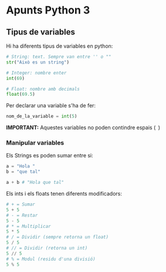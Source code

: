 # Apunts Python 3

## Tipus de variables

Hi ha diferents tipus de variables en python:

```python
# String: text. Sempre van entre '' o ""
str("Això es un string")

# Integer: nombre enter
int(69)

# Float: nombre amb decimals
float(69.5)
```

Per declarar una variable s'ha de fer:

```python
nom_de_la_variable = int(5)
```

**IMPORTANT:** Aquestes variables no poden contindre espais (` `)

### Manipular variables

Els Strings es poden sumar entre si:

```python
a = "Hola "
b = "que tal"

a + b # "Hola que tal"
```

Els ints i els floats tenen diferents modificadors:

```python
# + = Sumar
5 + 5
# - = Restar
5 - 5
# * = Multiplicar
5 * 5
# / = Dividir (sempre retorna un float)
5 / 5
# // = Dividir (retorna un int)
5 // 5
# % = Modul (residu d'una divisió)
5 % 5
```



